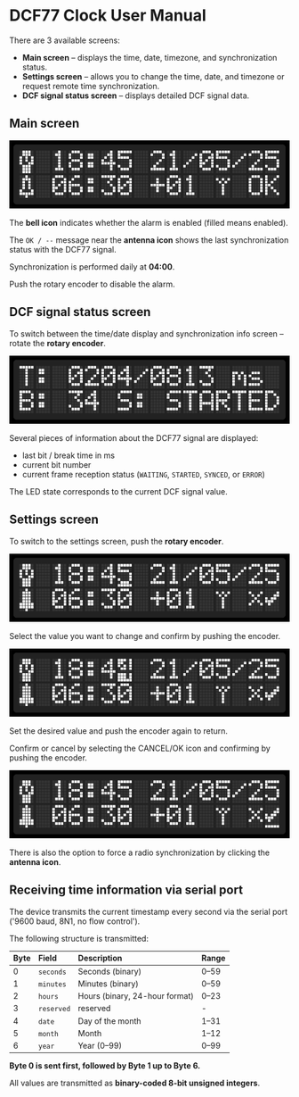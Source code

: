 # DCF77 Clock User Manual

There are 3 available screens:
* **Main screen** – displays the time, date, timezone, and synchronization status.
* **Settings screen** – allows you to change the time, date, and timezone or request remote time synchronization.
* **DCF signal status screen** – displays detailed DCF signal data.

## Main screen

![screenshot_time_display](./img/screenshot_time_display.png)

The **bell icon** indicates whether the alarm is enabled (filled means enabled).

The `OK / --` message near the **antenna icon** shows the last synchronization status with the DCF77 signal.

Synchronization is performed daily at **04:00**.

Push the rotary encoder to disable the alarm.

## DCF signal status screen

To switch between the time/date display and synchronization info screen – rotate the **rotary encoder**.

![screenshot_dcf_status](./img/screenshot_sync_status_started.png)

Several pieces of information about the DCF77 signal are displayed:
* last bit / break time in ms
* current bit number
* current frame reception status (`WAITING`, `STARTED`, `SYNCED`, or `ERROR`)

The LED state corresponds to the current DCF signal value.

## Settings screen

To switch to the settings screen, push the **rotary encoder**.

![screenshot_time_set1](./img/screenshot_time_set1.png)

Select the value you want to change and confirm by pushing the encoder.

![screenshot_value_select](./img/screenshot_value_select.png)

Set the desired value and push the encoder again to return.

Confirm or cancel by selecting the CANCEL/OK icon and confirming by pushing the encoder.

![screenshot_time_set2](./img/screenshot_time_set2.png)

There is also the option to force a radio synchronization by clicking the **antenna icon**.

## Receiving time information via serial port

The device transmits the current timestamp every second via the serial port ('9600 baud, 8N1, no flow control').

The following structure is transmitted:

| Byte | Field   | Description                  | Range        |
|:------|:----------|:------------------------------|:--------------|
| 0    | `seconds`  | Seconds (binary)                | 0–59          |
| 1    | `minutes`  | Minutes (binary)                | 0–59          |
| 2    | `hours`    | Hours (binary, 24-hour format)  | 0–23          |
| 3    | `reserved` | reserved                        | -             |
| 4    | `date`     | Day of the month                | 1–31          |
| 5    | `month`    | Month                           | 1–12          |
| 6    | `year`     | Year (0–99)                     | 0–99          |

**Byte 0 is sent first, followed by Byte 1 up to Byte 6.**

All values are transmitted as **binary-coded 8-bit unsigned integers**.
